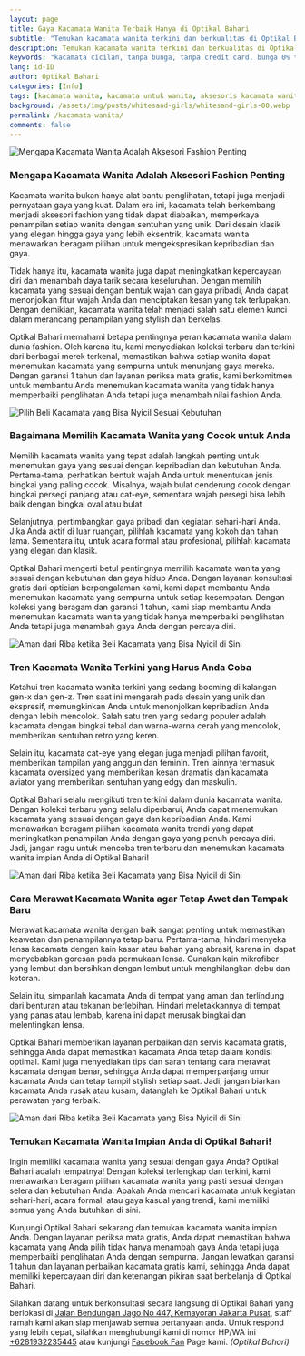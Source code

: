 ```yaml
---
layout: page
title: Gaya Kacamata Wanita Terbaik Hanya di Optikal Bahari
subtitle: "Temukan kacamata wanita terkini dan berkualitas di Optikal Bahari. Dapatkan periksa mata gratis, cicilan 0%, dan garansi 1 tahun"
description: Temukan kacamata wanita terkini dan berkualitas di Optikal Bahari. Dapatkan periksa mata gratis, cicilan 0%, dan garansi 1 tahun. Kunjungi kami sekarang.
keywords: "kacamata cicilan, tanpa bunga, tanpa credit card, bunga 0% tanpa DP, cicilan ringan"
lang: id-ID
author: Optikal Bahari
categories: [Info]
tags: [kacamata wanita, kacamata untuk wanita, aksesoris kacamata wanita]
background: /assets/img/posts/whitesand-girls/whitesand-girls-00.webp
permalink: /kacamata-wanita/
comments: false
---
```


<div class="card shadow p-3 bg-white mb-5">
  <img
    itemprop="image"
    data-src="/assets/img/posts/whitesand-girls/whitesand-girls-01.webp"
    src="/assets/img/posts/whitesand-girls/whitesand-girls-01.webp"
    class="card-img-top"
    title="Mengapa Kacamata Wanita Adalah Aksesori Fashion Penting"
    alt="Mengapa Kacamata Wanita Adalah Aksesori Fashion Penting">
  <div class="card-body">
    <h3 class="card-title">
      Mengapa Kacamata Wanita Adalah Aksesori Fashion Penting
    </h3>
    <p class="card-text text-justify">
      Kacamata wanita bukan hanya alat bantu penglihatan, tetapi juga menjadi pernyataan gaya yang kuat. Dalam era ini, kacamata telah berkembang menjadi aksesori fashion yang tidak dapat diabaikan, memperkaya penampilan setiap wanita dengan sentuhan yang unik. Dari desain klasik yang elegan hingga gaya yang lebih eksentrik, kacamata wanita menawarkan beragam pilihan untuk mengekspresikan kepribadian dan gaya.
    </p>
    <p class="card-text text-justify">
      Tidak hanya itu, kacamata wanita juga dapat meningkatkan kepercayaan diri dan menambah daya tarik secara keseluruhan. Dengan memilih kacamata yang sesuai dengan bentuk wajah dan gaya pribadi, Anda dapat menonjolkan fitur wajah Anda dan menciptakan kesan yang tak terlupakan. Dengan demikian, kacamata wanita telah menjadi salah satu elemen kunci dalam merancang penampilan yang stylish dan berkelas.
    </p>
    <p class="card-text text-justify">
      Optikal Bahari memahami betapa pentingnya peran kacamata wanita dalam dunia fashion. Oleh karena itu, kami menyediakan koleksi terbaru dan terkini dari berbagai merek terkenal, memastikan bahwa setiap wanita dapat menemukan kacamata yang sempurna untuk menunjang gaya mereka. Dengan garansi 1 tahun dan layanan periksa mata gratis, kami berkomitmen untuk membantu Anda menemukan kacamata wanita yang tidak hanya memperbaiki penglihatan Anda tetapi juga menambah nilai fashion Anda.
    </p>
  </div>
</div>

<div class="card shadow p-3 bg-white mb-5">
  <img
    data-src="/assets/img/posts/whitesand-girls/whitesand-girls-02.webp"
    src="/assets/img/posts/whitesand-girls/whitesand-girls-02.webp"
    title="kacamata cicilan di optikal bahari"
    class="card-img-top"
    alt="Pilih Beli Kacamata yang Bisa Nyicil Sesuai Kebutuhan">
  <div class="card-body">
    <h3 class="card-title">
      Bagaimana Memilih Kacamata Wanita yang Cocok untuk Anda
    </h3>
    <p class="card-text text-justify">
      Memilih kacamata wanita yang tepat adalah langkah penting untuk menemukan gaya yang sesuai dengan kepribadian dan kebutuhan Anda. Pertama-tama, perhatikan bentuk wajah Anda untuk menentukan jenis bingkai yang paling cocok. Misalnya, wajah bulat cenderung cocok dengan bingkai persegi panjang atau cat-eye, sementara wajah persegi bisa lebih baik dengan bingkai oval atau bulat.
    </p>
    <p class="card-text text-justify">
      Selanjutnya, pertimbangkan gaya pribadi dan kegiatan sehari-hari Anda. Jika Anda aktif di luar ruangan, pilihlah kacamata yang kokoh dan tahan lama. Sementara itu, untuk acara formal atau profesional, pilihlah kacamata yang elegan dan klasik.
    </p>
    <p class="card-text text-justify">
      Optikal Bahari mengerti betul pentingnya memilih kacamata wanita yang sesuai dengan kebutuhan dan gaya hidup Anda. Dengan layanan konsultasi gratis dari optician berpengalaman kami, kami dapat membantu Anda menemukan kacamata yang sempurna untuk setiap kesempatan. Dengan koleksi yang beragam dan garansi 1 tahun, kami siap membantu Anda menemukan kacamata wanita yang tidak hanya memperbaiki penglihatan Anda tetapi juga menambah gaya Anda dengan percaya diri.
    </p>
  </div>
</div>

<div class="card shadow p-3 bg-white mb-5">
  <img
    data-src="/assets/img/posts/whitesand-girls/whitesand-girls-03.webp"
    src="/assets/img/posts/whitesand-girls/whitesand-girls-03.webp"
    title="kacamata cicilan murah di jakarta"
    class="card-img-top"
    alt="Aman dari Riba ketika Beli Kacamata yang Bisa Nyicil di Sini">
  <div class="card-body">
    <h3 class="card-title">
      Tren Kacamata Wanita Terkini yang Harus Anda Coba
    </h3>
    <p class="card-text text-justify">
      Ketahui tren kacamata wanita terkini yang sedang booming di kalangan gen-x dan gen-z. Tren saat ini mengarah pada desain yang unik dan ekspresif, memungkinkan Anda untuk menonjolkan kepribadian Anda dengan lebih mencolok. Salah satu tren yang sedang populer adalah kacamata dengan bingkai tebal dan warna-warna cerah yang mencolok, memberikan sentuhan retro yang keren.
    </p>
    <p class="card-text text-justify">
      Selain itu, kacamata cat-eye yang elegan juga menjadi pilihan favorit, memberikan tampilan yang anggun dan feminin. Tren lainnya termasuk kacamata oversized yang memberikan kesan dramatis dan kacamata aviator yang memberikan sentuhan yang edgy dan maskulin.
    </p>
    <p class="card-text text-justify">
      Optikal Bahari selalu mengikuti tren terkini dalam dunia kacamata wanita. Dengan koleksi terbaru yang selalu diperbarui, Anda dapat menemukan kacamata yang sesuai dengan gaya dan kepribadian Anda. Kami menawarkan beragam pilihan kacamata wanita trendi yang dapat meningkatkan penampilan Anda dengan gaya yang penuh percaya diri. Jadi, jangan ragu untuk mencoba tren terbaru dan menemukan kacamata wanita impian Anda di Optikal Bahari!
    </p>
  </div>
</div>

<div class="card shadow p-3 bg-white mb-5">
  <img
    data-src="/assets/img/posts/whitesand-girls/whitesand-girls-04.webp"
    src="/assets/img/posts/whitesand-girls/whitesand-girls-04.webp"
    title="kacamata cicilan murah di jakarta"
    class="card-img-top"
    alt="Aman dari Riba ketika Beli Kacamata yang Bisa Nyicil di Sini">
  <div class="card-body">
    <h3 class="card-title">
      Cara Merawat Kacamata Wanita agar Tetap Awet dan Tampak Baru
    </h3>
    <p class="card-text text-justify">
      Merawat kacamata wanita dengan baik sangat penting untuk memastikan keawetan dan penampilannya tetap baru. Pertama-tama, hindari menyeka lensa kacamata dengan kain kasar atau bahan yang abrasif, karena ini dapat menyebabkan goresan pada permukaan lensa. Gunakan kain mikrofiber yang lembut dan bersihkan dengan lembut untuk menghilangkan debu dan kotoran.
    </p>
    <p class="card-text text-justify">
      Selain itu, simpanlah kacamata Anda di tempat yang aman dan terlindung dari benturan atau tekanan berlebihan. Hindari meletakkannya di tempat yang panas atau lembab, karena ini dapat merusak bingkai dan melentingkan lensa.
    </p>
    <p class="card-text text-justify">
      Optikal Bahari memberikan layanan perbaikan dan servis kacamata gratis, sehingga Anda dapat memastikan kacamata Anda tetap dalam kondisi optimal. Kami juga menyediakan tips dan saran tentang cara merawat kacamata dengan benar, sehingga Anda dapat memperpanjang umur kacamata Anda dan tetap tampil stylish setiap saat. Jadi, jangan biarkan kacamata Anda rusak atau kusam, datanglah ke Optikal Bahari untuk perawatan yang terbaik.
    </p>
  </div>
</div>

<div class="card shadow p-3 bg-white mb-5">
  <img
    data-src="/assets/img/posts/whitesand-girls/whitesand-girls-05.webp"
    src="/assets/img/posts/whitesand-girls/whitesand-girls-05.webp"
    title="kacamata cicilan murah di jakarta"
    class="card-img-top"
    alt="Aman dari Riba ketika Beli Kacamata yang Bisa Nyicil di Sini">
  <div class="card-body">
    <h3 class="card-title">
      Temukan Kacamata Wanita Impian Anda di Optikal Bahari!
    </h3>
    <p class="card-text text-justify">
      Ingin memiliki kacamata wanita yang sesuai dengan gaya Anda? Optikal Bahari adalah tempatnya! Dengan koleksi terlengkap dan terkini, kami menawarkan beragam pilihan kacamata wanita yang pasti sesuai dengan selera dan kebutuhan Anda. Apakah Anda mencari kacamata untuk kegiatan sehari-hari, acara formal, atau gaya kasual yang trendi, kami memiliki semua yang Anda butuhkan di sini.
    </p>
    <p class="card-text text-justify">
      Kunjungi Optikal Bahari sekarang dan temukan kacamata wanita impian Anda. Dengan layanan periksa mata gratis, Anda dapat memastikan bahwa kacamata yang Anda pilih tidak hanya menambah gaya Anda tetapi juga memperbaiki penglihatan Anda dengan sempurna. Jangan lewatkan garansi 1 tahun dan layanan perbaikan kacamata gratis kami, sehingga Anda dapat memiliki kepercayaan diri dan ketenangan pikiran saat berbelanja di Optikal Bahari.
    </p>
    <p class="card-text text-justify">
      Silahkan datang untuk berkonsultasi secara langsung di Optikal Bahari yang berlokasi di
      <a href="{{"/lokasi" | relative_url }}" title="Jalan Bendungan Jago No 447, Kemayoran Jakarta Pusat">Jalan Bendungan Jago No 447, Kemayoran Jakarta Pusat</a>, staff ramah kami akan siap menjawab semua pertanyaan anda. Untuk respond yang lebih cepat, silahkan menghubungi kami di nomor HP/WA ini
      <a
        href="https://api.whatsapp.com/send?phone=6281932235445&text=Hallo%2C+saya+butuh+informasi+lebih+lanjut+mengenai+Optikal+Bahari"
        id="WhatsAppClick"
        class="WhatsAppCall"
        title="Call WhatsApp">+6281932235445</a>
      atau kunjungi
      <a
        href="https://www.facebook.com/optikalbahari"
        id="FBClick"
        title="Facebook Page Optikal Bahari"
        class="FacebookPage">Facebook Fan</a>
      Page kami.
      <em>(Optikal Bahari)</em>
    </p>
  </div>
</div>